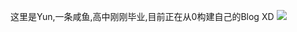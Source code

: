 这里是Yun,一条咸鱼,高中刚刚毕业,目前正在从0构建自己的Blog XD
<a href="#">
<img src="https://github-readme-stats.vercel.app/api?username=YunHerry&show_icons=true&hide_border=true&icon_color=586069&title_color=a0a9af" />
</a>

